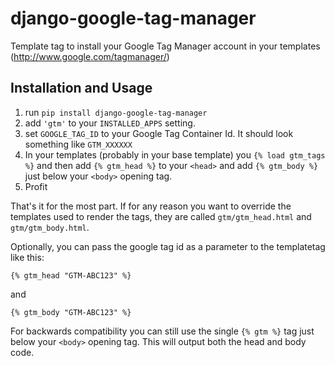 django-google-tag-manager
=========================

Template tag to install your Google Tag Manager account in your
templates (http://www.google.com/tagmanager/)

## Installation and Usage

1. run `pip install django-google-tag-manager`
2. add `'gtm'` to your `INSTALLED_APPS` setting.
3. set `GOOGLE_TAG_ID` to your Google Tag Container Id. It
   should look something like `GTM_XXXXXX`
4. In your templates (probably in your base template) you `{% load
   gtm_tags %}` and then add `{% gtm_head %}` to your `<head>` and
   add `{% gtm_body %}` just below your `<body>` opening tag.
5. Profit

That's it for the most part. If for any reason you want to override
the templates used to render the tags, they are called
`gtm/gtm_head.html` and `gtm/gtm_body.html`.

Optionally, you can pass the google tag id as a parameter to the
templatetag like this:

    {% gtm_head "GTM-ABC123" %}

and

    {% gtm_body "GTM-ABC123" %}

For backwards compatibility you can still use the single `{% gtm %}`
tag just below your `<body>` opening tag. This will output both the
head and body code.
